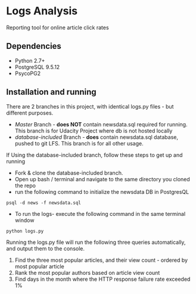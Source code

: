 # Logs Analysis
Reporting tool for online article click rates

## Dependencies
* Python 2.7+
* PostgreSQL 9.5.12
* PsycoPG2


## Installation and running
There are 2 branches in this project, with identical logs.py files - but different purposes.

* *Master* Branch - **does NOT** contain newsdata.sql required for running. This branch is for Udacity Project where db is not hosted locally
* *database-included* Branch - **does** contain newsdata.sql database, pushed to git LFS. This branch is for all other usage. 

If Using the database-included branch, follow these steps to get up and running

* Fork & clone the database-included branch. 
* Open up bash / terminal and navigate to the same directory you cloned the repo
* run the following command to initialize the newsdata DB in PostgresQL
```
psql -d news -f newsdata.sql
```
* To run the logs- execute the following command in the same terminal window
```
python logs.py
```

Running the logs.py file will run the following three queries automatically, and output them to the console.

1) Find the three most popular articles, and their view count - ordered by most popular article
2) Rank the most popular authors based on article view count
3) Find days in the month where the HTTP response failure rate exceeded 1%
